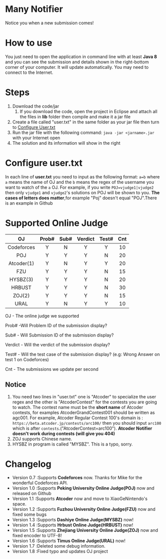 # Many Notifier
Notice you when a new submission comes!
# How to use
You just need to open the application in command line with at least **Java 8** and you can see the submission and details shown in the right-bottom corner of your computer. It will update automatically. You may need to connect to the Internet. 
# Steps 
1. Download the code/jar
    1. If you download the code, open the project in Eclipse and attach all the files in **lib** folder then compile and make it a jar file
2. Create a file called "user.txt" in the same folder as your jar file then turn to <a href="#Configure">Configure User.txt</a>
3. Run the jar file with the following command: `java -jar <jarname>.jar` with your Internet open
4. The solution and its information will show in the right

<h1 id="Configure">Configure user.txt</h1>

In each line of **user.txt** you need to input as the following format: `a=b` where `a` means the name of OJ and the `b` means the regex of the username you want to watch of the `a` OJ. For example, if you write `POJ=vjudge1|vjudge2` then only `vjudge1` and `vjudge2`'s solutions on POJ will be shown to you. **The cases of letters does matter**,for example "Poj" doesn't equal "POJ".There is an example in Github

# Supported Online Judge
| OJ | Prob# | Sub# | Verdict | Test# | Cnt |
| :-: |:-: | :-: | :-: | :-: | :-: |
|Codeforces|Y|N|Y|Y|10|
|POJ|Y|Y|Y|N|20|
|Atcoder(1)|Y|N|Y|Y|20|
|FZU|Y|Y|Y|N|15|
|HYSBZ(3)|Y|Y|Y|N|20|
|HRBUST|Y|Y|Y|N|30|
|ZOJ(2)|Y|Y|Y|N|15|
|URAL|Y|N|Y|Y|10|

OJ - The online judge we supported

Prob# -Will Problem ID of the submission display?

Sub# - Will Submission ID of the submission display?

Verdict - Will the verdict of the submission display?

Test# - Will the test case of the submission display? (e.g: Wrong Answer on test 1 on Codeforces)

Cnt - The submissions we update per second

## Notice
1. You need two lines in "user.txt" one is "Atcoder" to specialize the user regex and the other is "AtcoderContest" for the contests you are going to watch. The contest name must be the **short name** of Atcoder contests, for examples AtcoderGrandContest001 should be written as agc001. For example, Atcoder Regular Contest 100's domain is : `https://beta.atcoder.jp/contests/arc100/` then you should input `arc100` which is after `contests`.("AtcoderContest=arc100"). **Atcoder Notifier  doesn't work during contests (will give you 404)** 
2. ZOJ supports Chinese name.
3. HYSBZ in program is called "MYSBZ". This is a typo, sorry.

# Changelog
- Version 0.7 :Supports **Codeforces** now. Thanks for Mike for the wonderful Codeforces API.
- Version 1.0 :Supports **Peking University Online Judge(POJ)** now and released on Github
- Version 1.1 :Supports **Atcoder** now and move to XiaoGeNintendo's space.
- Version 1.2 :Supports **Fuzhou University Online Judge(FZU)** now and fixed some bugs
- Version 1.3 :Supports **Dashiye Online Judge(MYSBZ)** now!
- Version 1.4 :Supports **Hrbust Online Judge(HRBUST)** now!
- Version 1.5 :Supports **Zhejiang University Online Judge(ZOJ)** now and fixed encoder to UTF-8!
- Version 1.6 :Supports **Timus Online Judge(URAL)** now!
- Version 1.7 :Deleted some debug information.
- Version 1.8 :Fixed typo and updates OJ project
